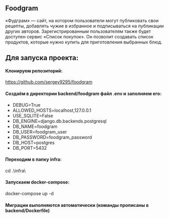 ## Foodgram
«Фудграм» — сайт, на котором пользователи могут публиковать свои рецепты, добавлять чужие в избранное и подписываться на публикации других авторов. Зарегистрированным пользователям также будет доступен сервис «Список покупок». Он позволит создавать список продуктов, которые нужно купить для приготовления выбранных блюд.

## Для запуска проекта:

#### Клонируем репозиторий: 
https://github.com/sergey9295/foodgram

#### Создаём в директории backend/foodgram файл .env и заполняем его:
- DEBUG=True
- ALLOWED_HOSTS=localhost,127.0.0.1
- USE_SQLITE=False
- DB_ENGINE=django.db.backends.postgresql
- DB_NAME=foodgram
- DB_USER=foodgram_user
- DB_PASSWORD=foodgram_password
- DB_HOST=postgres
- DB_PORT=5432

#### Переходим в папку infra: 
cd .\infra\

#### Запускаем docker-compose: 
docker-compose up -d 

#### Миграции выполняются автоматически (команды прописаны в backend/Dockerfile)